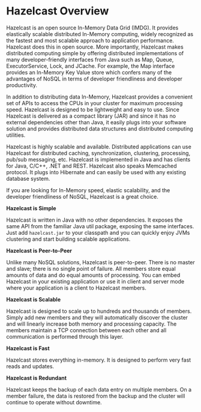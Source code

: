 # Hazelcast Overview


Hazelcast is an open source In-Memory Data Grid (IMDG). 
It provides elastically scalable distributed In-Memory computing, widely recognized as the fastest and most scalable
approach to application performance. Hazelcast does this in open source.
More importantly, Hazelcast makes distributed computing simple by offering distributed implementations of many
developer-friendly interfaces from Java such as Map, Queue, ExecutorService, Lock, and JCache. For example, the Map
interface provides an In-Memory Key Value store which confers many of the advantages of NoSQL in terms of developer
friendliness and developer productivity.

In addition to distributing data In-Memory, Hazelcast provides a convenient set of APIs to access the CPUs in your
cluster for maximum processing speed.
Hazelcast is designed to be lightweight and easy to use. Since Hazelcast is delivered as a compact library (JAR) and
since it has no external dependencies other than Java, it easily plugs into your software solution and provides
distributed data structures and distributed computing utilities.

Hazelcast is highly scalable and available. Distributed applications can use
Hazelcast for distributed caching, synchronization, clustering, processing, pub/sub messaging, etc. Hazelcast is
implemented in Java and has clients for Java, C/C++, .NET and REST. Hazelcast also speaks Memcached protocol. It plugs into Hibernate and can easily be used with any existing database system.

If you are looking for In-Memory speed, elastic scalability, and the developer friendliness of NoSQL, Hazelcast is a
great choice.

**Hazelcast is Simple**

Hazelcast is written in Java with no other dependencies. It exposes the same API from the familiar Java util package,
exposing the same interfaces. Just add `hazelcast.jar` to your classpath and you can quickly enjoy JVMs clustering
and start building scalable applications.

**Hazelcast is Peer-to-Peer**

Unlike many NoSQL solutions, Hazelcast is peer-to-peer. There is no master and slave; there is no single point of
failure. All members store equal amounts of data and do equal amounts of processing. You can embed Hazelcast in your
existing application or use it in client and server mode where your application is a client to Hazelcast members.

**Hazelcast is Scalable**

Hazelcast is designed to scale up to hundreds and thousands of members. Simply add new members and they will
automatically discover the cluster and will linearly increase both memory and processing capacity. The members maintain
a TCP connection between each other and all communication is performed through this layer.

**Hazelcast is Fast**

Hazelcast stores everything in-memory. It is designed to perform very fast reads and updates.

**Hazelcast is Redundant**

Hazelcast keeps the backup of each data entry on multiple members. On a member failure, the data is restored from the
backup and the cluster will continue to operate without downtime.


